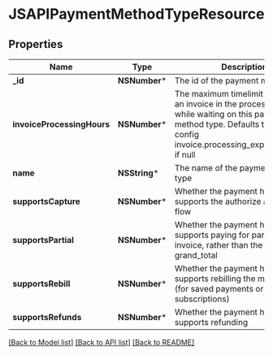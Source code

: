 # JSAPIPaymentMethodTypeResource

## Properties
Name | Type | Description | Notes
------------ | ------------- | ------------- | -------------
**_id** | **NSNumber*** | The id of the payment method type | 
**invoiceProcessingHours** | **NSNumber*** | The maximum timelimit in hours for an invoice in the processing status while waiting on this payment method type. Defaults to the global config invoice.processing_expiration_hours if null | [optional] 
**name** | **NSString*** | The name of the payment method type | 
**supportsCapture** | **NSNumber*** | Whether the payment handler supports the authorize and capture flow | [optional] 
**supportsPartial** | **NSNumber*** | Whether the payment handler supports paying for part of an invoice, rather than the full grand_total | [optional] 
**supportsRebill** | **NSNumber*** | Whether the payment handler supports rebilling the method later (for saved payments or subscriptions) | [optional] 
**supportsRefunds** | **NSNumber*** | Whether the payment handler supports refunding | [optional] 

[[Back to Model list]](../README.md#documentation-for-models) [[Back to API list]](../README.md#documentation-for-api-endpoints) [[Back to README]](../README.md)


